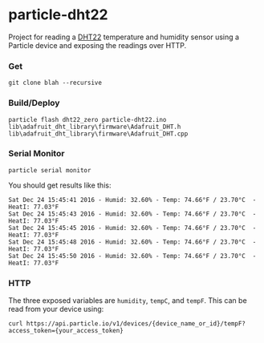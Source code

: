 # particle-dht22

Project for reading a [DHT22](https://www.adafruit.com/product/385) temperature and humidity sensor using a Particle device and exposing the readings over HTTP.

### Get

`git clone blah --recursive`

### Build/Deploy

`particle flash dht22_zero particle-dht22.ino lib\adafruit_dht_library\firmware\Adafruit_DHT.h lib\adafruit_dht_library\firmware\Adafruit_DHT.cpp`

### Serial Monitor

`particle serial monitor`

You should get results like this:

    Sat Dec 24 15:45:41 2016 - Humid: 32.60% - Temp: 74.66°F / 23.70°C  - HeatI: 77.03°F
    Sat Dec 24 15:45:43 2016 - Humid: 32.60% - Temp: 74.66°F / 23.70°C  - HeatI: 77.03°F
    Sat Dec 24 15:45:45 2016 - Humid: 32.60% - Temp: 74.66°F / 23.70°C  - HeatI: 77.03°F
    Sat Dec 24 15:45:48 2016 - Humid: 32.60% - Temp: 74.66°F / 23.70°C  - HeatI: 77.03°F
    Sat Dec 24 15:45:50 2016 - Humid: 32.60% - Temp: 74.66°F / 23.70°C  - HeatI: 77.03°F

### HTTP

The three exposed variables are `humidity`, `tempC`, and `tempF`. This can be read from your device using:

`curl https://api.particle.io/v1/devices/{device_name_or_id}/tempF?access_token={your_access_token}`